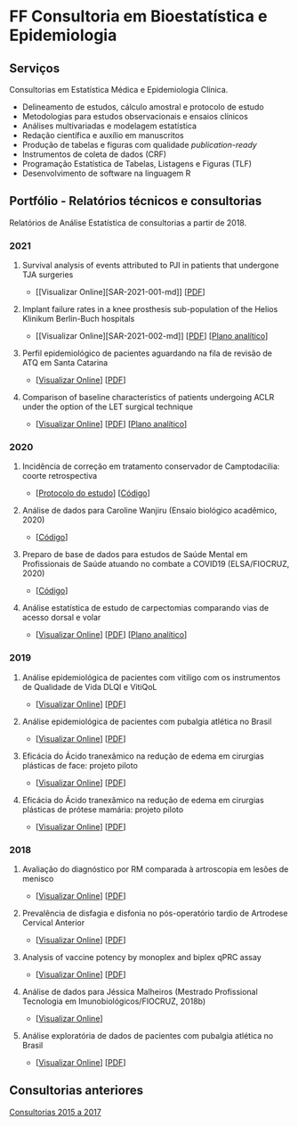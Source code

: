# FF Consultoria em Bioestatística e Epidemiologia

## Serviços

Consultorias em Estatística Médica e Epidemiologia Clínica.

- Delineamento de estudos, cálculo amostral e protocolo de estudo
- Metodologias para estudos observacionais e ensaios clínicos
- Análises multivariadas e modelagem estatística
- Redação científica e auxílio em manuscritos
- Produção de tabelas e figuras com qualidade *publication-ready*
- Instrumentos de coleta de dados (CRF)
- Programação Estatística de Tabelas, Listagens e Figuras (TLF)
- Desenvolvimento de software na linguagem R

## Portfólio - Relatórios técnicos e consultorias

Relatórios de Análise Estatística de consultorias a partir de 2018.
<!-- Em algumas consultorias a interpretação dos resultados foi comunicada em reunião, sem a emissão de relatório formal. -->
<!-- Nesses casos, o link mostra apenas os resultados brutos (tabelas e figuras). -->

<!-- 1. title -->
<!--     - [[Visualizar Online][SAR-yyy-NNN-XX-md]] -->
<!--     [[PDF][SAR-yyy-NNN-XX-pdf]] -->
<!--     [[Plano analítico][SAR-yyy-NNN-XX-sap]] -->


### 2021

1. Survival analysis of events attributed to PJI in patients that undergone TJA surgeries
    - [[Visualizar Online][SAR-2021-001-md]]
    [[PDF][SAR-2021-001-pdf]]

1. Implant failure rates in a knee prosthesis sub-population of the Helios Klinikum Berlin-Buch hospitals
    - [[Visualizar Online][SAR-2021-002-md]]
    [[PDF][SAR-2021-002-pdf]]
	[[Plano analítico][SAR-2021-002-sap]]

1. Perfil epidemiológico de pacientes aguardando na fila de revisão de ATQ em Santa Catarina
   - [[Visualizar Online][SAR-2021-003-md]]
   [[PDF][SAR-2021-003-pdf]]

1. Comparison of baseline characteristics of patients undergoing ACLR under the option of the LET surgical technique
    - [[Visualizar Online][SAR-2021-004-md]]
    [[PDF][SAR-2021-004-pdf]]
    [[Plano analítico][SAR-2021-004-sap]]


### 2020

1. Incidência de correção em tratamento conservador de Camptodacilia: coorte retrospectiva
    - [[Protocolo do estudo][SAR-2020-004-PROT]]
    [[Código][SAR-2020-004-repo]]

1. Análise de dados para Caroline Wanjiru (Ensaio biológico acadêmico, 2020)
    - [[Código][SAR-2020-003-repo]]

1. Preparo de base de dados para estudos de Saúde Mental em Profissionais de Saúde atuando no combate a COVID19 (ELSA/FIOCRUZ, 2020)
    - [[Código][dataclean-SMPS-covid19]]

1. Análise estatística de estudo de carpectomias comparando vias de acesso dorsal e volar
    - [[Visualizar Online][SAR-2020-001-md]]
    [[PDF][SAR-2020-001-PDF]]
    [[Plano analítico][SAR-2020-001-SAP]]


### 2019

1. Análise epidemiológica de pacientes com vitiligo com os instrumentos de Qualidade de Vida DLQI e VitiQoL
    - [[Visualizar Online][SAR-2019-002-md]]
    [[PDF][SAR-2019-002-pdf]]

1. Análise epidemiológica de pacientes com pubalgia atlética no Brasil
    - [[Visualizar Online][SAR-2019-001-md]]
    [[PDF][SAR-2019-001-pdf]]

1. Eficácia do Ácido tranexâmico na redução de edema em cirurgias plásticas de face: projeto piloto
    - [[Visualizar Online][SAR-2019-003-md]]
    [[PDF][SAR-2019-003-pdf]]

1. Eficácia do Ácido tranexâmico na redução de edema em cirurgias plásticas de prótese mamária: projeto piloto
    - [[Visualizar Online][SAR-2019-004-md]]
    [[PDF][SAR-2019-004-pdf]]


### 2018

1. Avaliação do diagnóstico por RM comparada à artroscopia em lesões de menisco
    - [[Visualizar Online][SAR-2018-001-md]]
    [[PDF][SAR-2018-001-PDF]]

1. Prevalência de disfagia e disfonia no pós-operatório tardio de Artrodese Cervical Anterior
    - [[Visualizar Online][SAR-2018-004-MD]]
    [[PDF][SAR-2018-004-PDF]]

1. Analysis of vaccine potency by monoplex and biplex qPRC assay
      - [[Visualizar Online][SAR-2018-005-MD]]
      [[PDF][SAR-2018-005-PDF]]

1. Análise de dados para Jéssica Malheiros (Mestrado Profissional Tecnologia em Imunobiológicos/FIOCRUZ, 2018b)
    - [[Visualizar Online][SAR-2018-006-repo]]

1. Análise exploratória de dados de pacientes com pubalgia atlética no Brasil
      - [[Visualizar Online][SAR-2018-003-MD]]
      [[PDF][SAR-2018-003-PDF]]

## Consultorias anteriores

[Consultorias 2015 a 2017](Anteriores.md)

<!-- --- -->

[SAR-2021-001-viz]: https://github.com/philsf-biostat/analise_dados_LT_2021/blob/master/report/analise_dados_LT_2021-v01.md
[SAR-2021-001-pdf]: https://github.com/philsf-biostat/analise_dados_LT_2021/blob/master/report/analise_dados_LT_2021-v01.pdf?raw=true
[SAR-2021-002-viz]: https://github.com/philsf-biostat/analise_dados_JF_2021/blob/main/report/analise_dados_JF_2021-v02.md

[SAR-2021-002-pdf]: https://github.com/philsf-biostat/analise_dados_JF_2021/blob/main/report/analise_dados_JF_2021-v02.pdf?raw=true
[SAR-2021-002-sap]: https://github.com/philsf-biostat/analise_dados_JF_2021/blob/main/report/SAP_analise_dados_JF_2021-v01.pdf?raw=true

[sar-2021-003-md]: https://github.com/philsf-biostat/analise_dados_FP_2021a/blob/main/report/analise_dados_FP_2021a-v01.md
[sar-2021-003-pdf]: https://github.com/philsf-biostat/analise_dados_FP_2021a/blob/main/report/analise_dados_FP_2021a-v01.pdf?raw=true

[sar-2021-004-md]: https://github.com/philsf-biostat/SAR-2021-004-TV/blob/main/report/SAR-2021-004-TV-v02.md
[sar-2021-004-pdf]: https://github.com/philsf-biostat/SAR-2021-004-TV/blob/main/report/SAR-2021-004-TV-v02.pdf?raw=true
[sar-2021-004-sap]: https://github.com/philsf-biostat/SAR-2021-004-TV/blob/main/report/SAP-2021-004-TV-v02.pdf?raw=true

[sar-2020-001-md]: https://github.com/philsf-biostat/SAR-2020-001-DM/blob/master/report/SAR-2020-001-DM-v01.md
[sar-2020-001-pdf]: https://github.com/philsf-biostat/SAR-2020-001-DM/blob/master/report/SAR-2020-001-DM-v01.pdf?raw=true
[sar-2020-001-sap]: https://github.com/philsf-biostat/SAR-2020-001-DM/blob/master/report/SAP-2020-001-DM-v01.pdf?raw=true

[dataclean-smps-covid19]: https://github.com/philsf/dataclean-SMPS-covid19

[sar-2020-003-repo]: https://github.com/philsf-biostat/analise_dados_CW_2020

[sar-2020-004-prot]: https://docs.google.com/document/d/1zP3gHyTGvFkuKGh59t9Mqt87xMId9_UE/export?format=pdf
[sar-2020-004-repo]: https://github.com/philsf-biostat/analise_dados_MC_2020

[sar-2019-001-md]: https://github.com/philsf-biostat/SAR-2019-001-RG/blob/master/report/analise_dados_RG_2019-v01.md
[sar-2019-001-pdf]: https://github.com/philsf-biostat/SAR-2019-001-RG/blob/master/report/analise_dados_RG_2019-v01.pdf?raw=true

[sar-2019-002-md]: https://github.com/philsf-biostat/SAR-2019-002-FC/blob/master/report/SAR-2019-002-FC-v01.md
[sar-2019-002-pdf]: https://docs.google.com/viewer?url=https://github.com/philsf-biostat/SAR-2019-002-FC/raw/master/report/SAR-2019-002-FC-v01.pdf

[sar-2019-003-md]: https://github.com/philsf-biostat/analise_dados_VL_2019a/blob/master/report/analise_dados_VL_2019a-v01.md
[sar-2019-003-pdf]: https://github.com/philsf-biostat/analise_dados_VL_2019a/blob/master/report/analise_dados_VL_2019a-v01.pdf?raw=true

[sar-2019-004-md]: https://github.com/philsf-biostat/analise_dados_VL_2019b/blob/master/report/analise_dados_VL_2019b-v01.md
[sar-2019-004-pdf]: https://github.com/philsf-biostat/analise_dados_VL_2019b/blob/master/report/analise_dados_VL_2019b-v01.pdf?raw=true

[sar-2018-001-md]: https://github.com/philsf-biostat/SAR-2018-001-AL/blob/master/report/SAR-2018-001-AL-v01.md
[sar-2018-001-pdf]: https://github.com/philsf-biostat/SAR-2018-001-AL/blob/master/report/SAR-2018-001-AL-v01.pdf?raw=true

[sar-2018-002-repo]: https://github.com/philsf-biostat/SAR-2018-002-RC

[sar-2018-003-md]: https://github.com/philsf-biostat/SAR-2018-003-RG/blob/master/report/analise_dados_RG_2018-v01.md
[sar-2018-003-pdf]: https://github.com/philsf-biostat/SAR-2018-003-RG/blob/master/report/analise_dados_RG_2018-v01.pdf?raw=true

[sar-2018-004-md]: https://github.com/philsf-biostat/analise_dados_FC_2018a/blob/master/report/analise_dados_FC_2018a-v01.md
[sar-2018-004-pdf]: https://github.com/philsf-biostat/analise_dados_FC_2018a/blob/master/report/analise_dados_FC_2018a-v01.pdf?raw=true

[sar-2018-005-md]: https://github.com/philsf-biostat/analise_dados_JM_2018a/blob/master/report/analise_dados_JM_2018a-v01.md
[sar-2018-005-pdf]: https://github.com/philsf-biostat/analise_dados_JM_2018a/blob/master/report/analise_dados_JM_2018a-v01.pdf?raw=true

[sar-2018-006-repo]: https://github.com/philsf-biostat/analise_dados_JM_2018b
